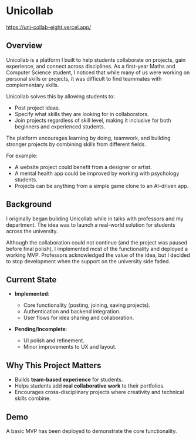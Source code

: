 
# Unicollab

https://uni-collab-eight.vercel.app/

## Overview

Unicollab is a platform I built to help students collaborate on projects, gain experience, and connect across disciplines. As a first-year Maths and Computer Science student, I noticed that while many of us were working on personal skills or projects, it was difficult to find teammates with complementary skills.

Unicollab solves this by allowing students to:

* Post project ideas.
* Specify what skills they are looking for in collaborators.
* Join projects regardless of skill level, making it inclusive for both beginners and experienced students.

The platform encourages learning by doing, teamwork, and building stronger projects by combining skills from different fields.

For example:

* A website project could benefit from a designer or artist.
* A mental health app could be improved by working with psychology students.
* Projects can be anything from a simple game clone to an AI-driven app.

## Background

I originally began building Unicollab while in talks with professors and my department. The idea was to launch a real-world solution for students across the university.

Although the collaboration could not continue (and the project was paused before final polish), I implemented most of the functionality and deployed a working MVP. Professors acknowledged the value of the idea, but I decided to stop development when the support on the university side faded.

## Current State

* **Implemented**:

  * Core functionality (posting, joining, saving projects).
  * Authentication and backend integration.
  * User flows for idea sharing and collaboration.

* **Pending/Incomplete**:

  * UI polish and refinement.
  * Minor improvements to UX and layout.

## Why This Project Matters

* Builds **team-based experience** for students.
* Helps students add **real collaborative work** to their portfolios.
* Encourages cross-disciplinary projects where creativity and technical skills combine.

## Demo

A basic MVP has been deployed to demonstrate the core functionality.
